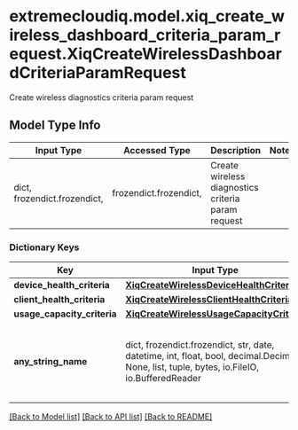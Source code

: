 # extremecloudiq.model.xiq_create_wireless_dashboard_criteria_param_request.XiqCreateWirelessDashboardCriteriaParamRequest

Create wireless diagnostics criteria param request

## Model Type Info
Input Type | Accessed Type | Description | Notes
------------ | ------------- | ------------- | -------------
dict, frozendict.frozendict,  | frozendict.frozendict,  | Create wireless diagnostics criteria param request | 

### Dictionary Keys
Key | Input Type | Accessed Type | Description | Notes
------------ | ------------- | ------------- | ------------- | -------------
**device_health_criteria** | [**XiqCreateWirelessDeviceHealthCriteria**](XiqCreateWirelessDeviceHealthCriteria.md) | [**XiqCreateWirelessDeviceHealthCriteria**](XiqCreateWirelessDeviceHealthCriteria.md) |  | [optional] 
**client_health_criteria** | [**XiqCreateWirelessClientHealthCriteria**](XiqCreateWirelessClientHealthCriteria.md) | [**XiqCreateWirelessClientHealthCriteria**](XiqCreateWirelessClientHealthCriteria.md) |  | [optional] 
**usage_capacity_criteria** | [**XiqCreateWirelessUsageCapacityCriteria**](XiqCreateWirelessUsageCapacityCriteria.md) | [**XiqCreateWirelessUsageCapacityCriteria**](XiqCreateWirelessUsageCapacityCriteria.md) |  | [optional] 
**any_string_name** | dict, frozendict.frozendict, str, date, datetime, int, float, bool, decimal.Decimal, None, list, tuple, bytes, io.FileIO, io.BufferedReader | frozendict.frozendict, str, BoolClass, decimal.Decimal, NoneClass, tuple, bytes, FileIO | any string name can be used but the value must be the correct type | [optional]

[[Back to Model list]](../../README.md#documentation-for-models) [[Back to API list]](../../README.md#documentation-for-api-endpoints) [[Back to README]](../../README.md)

